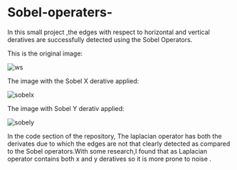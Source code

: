 # Sobel-operaters-

In this small project ,the edges with respect to horizontal and vertical deratives are successfully detected using the Sobel Operators.

This is the original image:

![ws](https://user-images.githubusercontent.com/58786895/87531817-e31b1200-c6af-11ea-8b44-8236be3e860f.png)

The image with the Sobel X derative applied:

![sobelx](https://user-images.githubusercontent.com/58786895/87531929-0c3ba280-c6b0-11ea-8c97-db3ad56787e1.png)

The image with Sobel Y derativ applied:

![sobely](https://user-images.githubusercontent.com/58786895/87531869-f5954b80-c6af-11ea-890c-2067f52eb7f1.png)

In the code section of the repository, The laplacian operator has both the derivates due to which the edges are not that clearly detected as compared to the Sobel operators.With some research,I found that as Laplacian operator contains both x and y deratives so it is more prone to noise .
